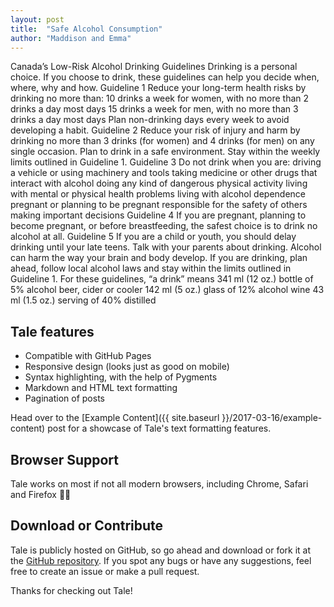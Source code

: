```yaml
---
layout: post
title:  "Safe Alcohol Consumption"
author: "Maddison and Emma"
---
```


Canada’s Low-Risk Alcohol Drinking Guidelines
Drinking is a personal choice. If you choose to drink, these guidelines can help you decide when, where, why and how.
Guideline 1
Reduce your long-term health risks by drinking no more than:
10 drinks a week for women, with no more than 2 drinks a day most days
15 drinks a week for men, with no more than 3 drinks a day most days
Plan non-drinking days every week to avoid developing a habit.
Guideline 2
Reduce your risk of injury and harm by drinking no more than 3 drinks (for women) and 4 drinks (for men) on any single occasion.
Plan to drink in a safe environment. Stay within the weekly limits outlined in Guideline 1.
Guideline 3
Do not drink when you are:
driving a vehicle or using machinery and tools
taking medicine or other drugs that interact with alcohol
doing any kind of dangerous physical activity
living with mental or physical health problems
living with alcohol dependence
pregnant or planning to be pregnant
responsible for the safety of others
making important decisions
Guideline 4
If you are pregnant, planning to become pregnant, or before breastfeeding, the safest choice is to drink no alcohol at all.
Guideline 5
If you are a child or youth, you should delay drinking until your late teens. Talk with your parents about drinking. Alcohol can harm the way your brain and body develop.
If you are drinking, plan ahead, follow local alcohol laws and stay within the limits outlined in Guideline 1.
For these guidelines, “a drink” means
341 ml (12 oz.) bottle of 5% alcohol beer, cider or cooler
142 ml (5 oz.) glass of 12% alcohol wine
43 ml (1.5 oz.) serving of 40% distilled

## Tale features
- Compatible with GitHub Pages
- Responsive design (looks just as good on mobile)
- Syntax highlighting, with the help of Pygments
- Markdown and HTML text formatting
- Pagination of posts

Head over to the [Example Content]({{ site.baseurl }}/2017-03-16/example-content) post for a showcase of Tale's text formatting features.

## Browser Support
Tale works on most if not all modern browsers, including Chrome, Safari and Firefox 👍🏼

## Download or Contribute
Tale is publicly hosted on GitHub, so go ahead and download or fork it at the [GitHub repository](https://github.com/chesterhow/tale). If you spot any bugs or have any suggestions, feel free to create an issue or make a pull request.

Thanks for checking out Tale!
